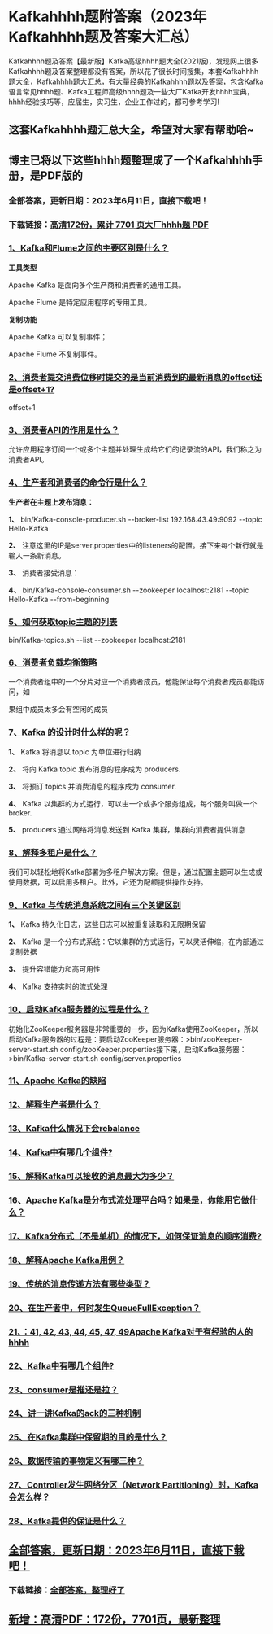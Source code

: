 # Kafkahhhh题附答案（2023年Kafkahhhh题及答案大汇总）

Kafkahhhh题及答案【最新版】Kafka高级hhhh题大全(2021版)，发现网上很多Kafkahhhh题及答案整理都没有答案，所以花了很长时间搜集，本套Kafkahhhh题大全，Kafkahhhh题大汇总，有大量经典的Kafkahhhh题以及答案，包含Kafka语言常见hhhh题、Kafka工程师高级hhhh题及一些大厂Kafka开发hhhh宝典，hhhh经验技巧等，应届生，实习生，企业工作过的，都可参考学习!

## 这套Kafkahhhh题汇总大全，希望对大家有帮助哈~ 

## 博主已将以下这些hhhh题整理成了一个Kafkahhhh手册，是PDF版的


### 全部答案，更新日期：2023年6月11日，直接下载吧！
### 下载链接：[高清172份，累计 7701 页大厂hhhh题  PDF](https://gitee.com/souyunku/DevBooks/blob/master/docs/index.md)


### [1、Kafka和Flume之间的主要区别是什么？](https://gitee.com/souyunku/NewDevBooks/blob/master/docs/Kafka/Kafkahhhh题附答案（2021年Kafkahhhh题及答案大汇总）.md#1kafka和flume之间的主要区别是什么)  


**工具类型**

Apache Kafka 是面向多个生产商和消费者的通用工具。

Apache Flume 是特定应用程序的专用工具。

**复制功能**

Apache Kafka 可以复制事件；

Apache Flume 不复制事件。


### [2、消费者提交消费位移时提交的是当前消费到的最新消息的offset还是offset+1?](https://gitee.com/souyunku/NewDevBooks/blob/master/docs/Kafka/Kafkahhhh题附答案（2021年Kafkahhhh题及答案大汇总）.md#2消费者提交消费位移时提交的是当前消费到的最新消息的offset还是offset+1)  


offset+1


### [3、消费者API的作用是什么？](https://gitee.com/souyunku/NewDevBooks/blob/master/docs/Kafka/Kafkahhhh题附答案（2021年Kafkahhhh题及答案大汇总）.md#3消费者api的作用是什么)  


允许应用程序订阅一个或多个主题并处理生成给它们的记录流的API，我们称之为消费者API。


### [4、生产者和消费者的命令行是什么？](https://gitee.com/souyunku/NewDevBooks/blob/master/docs/Kafka/Kafkahhhh题附答案（2021年Kafkahhhh题及答案大汇总）.md#4生产者和消费者的命令行是什么)  


**生产者在主题上发布消息：**

**1、** bin/Kafka-console-producer.sh --broker-list 192.168.43.49:9092 --topic Hello-Kafka

**2、** 注意这里的IP是server.properties中的listeners的配置。接下来每个新行就是输入一条新消息。

**3、** 消费者接受消息：

**4、** bin/Kafka-console-consumer.sh --zookeeper localhost:2181 --topic Hello-Kafka --from-beginning


### [5、如何获取topic主题的列表](https://gitee.com/souyunku/NewDevBooks/blob/master/docs/Kafka/Kafkahhhh题附答案（2021年Kafkahhhh题及答案大汇总）.md#5如何获取topic主题的列表)  


bin/Kafka-topics.sh --list --zookeeper localhost:2181


### [6、消费者负载均衡策略](https://gitee.com/souyunku/NewDevBooks/blob/master/docs/Kafka/Kafkahhhh题附答案（2021年Kafkahhhh题及答案大汇总）.md#6消费者负载均衡策略)  


一个消费者组中的一个分片对应一个消费者成员，他能保证每个消费者成员都能访问，如

果组中成员太多会有空闲的成员


### [7、Kafka 的设计时什么样的呢？](https://gitee.com/souyunku/NewDevBooks/blob/master/docs/Kafka/Kafkahhhh题附答案（2021年Kafkahhhh题及答案大汇总）.md#7kafka-的设计时什么样的呢)  


**1、** Kafka 将消息以 topic 为单位进行归纳

**2、** 将向 Kafka topic 发布消息的程序成为 producers.

**3、** 将预订 topics 并消费消息的程序成为 consumer.

**4、** Kafka 以集群的方式运行，可以由一个或多个服务组成，每个服务叫做一个 broker.

**5、** producers 通过网络将消息发送到 Kafka 集群，集群向消费者提供消息


### [8、解释多租户是什么？](https://gitee.com/souyunku/NewDevBooks/blob/master/docs/Kafka/Kafkahhhh题附答案（2021年Kafkahhhh题及答案大汇总）.md#8解释多租户是什么)  


我们可以轻松地将Kafka部署为多租户解决方案。但是，通过配置主题可以生成或使用数据，可以启用多租户。此外，它还为配额提供操作支持。


### [9、Kafka 与传统消息系统之间有三个关键区别](https://gitee.com/souyunku/NewDevBooks/blob/master/docs/Kafka/Kafkahhhh题附答案（2021年Kafkahhhh题及答案大汇总）.md#9kafka-与传统消息系统之间有三个关键区别)  


**1、** Kafka 持久化日志，这些日志可以被重复读取和无限期保留

**2、** Kafka 是一个分布式系统：它以集群的方式运行，可以灵活伸缩，在内部通过复制数据

**3、** 提升容错能力和高可用性

**4、** Kafka 支持实时的流式处理


### [10、启动Kafka服务器的过程是什么？](https://gitee.com/souyunku/NewDevBooks/blob/master/docs/Kafka/Kafkahhhh题附答案（2021年Kafkahhhh题及答案大汇总）.md#10启动kafka服务器的过程是什么)  


初始化ZooKeeper服务器是非常重要的一步，因为Kafka使用ZooKeeper，所以启动Kafka服务器的过程是：要启动ZooKeeper服务器：>bin/zooKeeper-server-start.sh config/zooKeeper.properties接下来，启动Kafka服务器：>bin/Kafka-server-start.sh config/server.properties


### [11、Apache Kafka的缺陷](https://gitee.com/souyunku/NewDevBooks/blob/master/docs/Kafka/Kafkahhhh题附答案（2021年Kafkahhhh题及答案大汇总）.md#11apache-kafka的缺陷)  

### [12、解释生产者是什么？](https://gitee.com/souyunku/NewDevBooks/blob/master/docs/Kafka/Kafkahhhh题附答案（2021年Kafkahhhh题及答案大汇总）.md#12解释生产者是什么)  

### [13、Kafka什么情况下会rebalance](https://gitee.com/souyunku/NewDevBooks/blob/master/docs/Kafka/Kafkahhhh题附答案（2021年Kafkahhhh题及答案大汇总）.md#13kafka什么情况下会rebalance)  

### [14、Kafka中有哪几个组件?](https://gitee.com/souyunku/NewDevBooks/blob/master/docs/Kafka/Kafkahhhh题附答案（2021年Kafkahhhh题及答案大汇总）.md#14kafka中有哪几个组件)  

### [15、解释Kafka可以接收的消息最大为多少？](https://gitee.com/souyunku/NewDevBooks/blob/master/docs/Kafka/Kafkahhhh题附答案（2021年Kafkahhhh题及答案大汇总）.md#15解释kafka可以接收的消息最大为多少)  

### [16、Apache Kafka是分布式流处理平台吗？如果是，你能用它做什么？](https://gitee.com/souyunku/NewDevBooks/blob/master/docs/Kafka/Kafkahhhh题附答案（2021年Kafkahhhh题及答案大汇总）.md#16apache-kafka是分布式流处理平台吗如果是你能用它做什么)  

### [17、Kafka分布式（不是单机）的情况下，如何保证消息的顺序消费?](https://gitee.com/souyunku/NewDevBooks/blob/master/docs/Kafka/Kafkahhhh题附答案（2021年Kafkahhhh题及答案大汇总）.md#17kafka分布式不是单机的情况下如何保证消息的顺序消费)  

### [18、解释Apache Kafka用例？](https://gitee.com/souyunku/NewDevBooks/blob/master/docs/Kafka/Kafkahhhh题附答案（2021年Kafkahhhh题及答案大汇总）.md#18解释apache-kafka用例)  

### [19、传统的消息传递方法有哪些类型？](https://gitee.com/souyunku/NewDevBooks/blob/master/docs/Kafka/Kafkahhhh题附答案（2021年Kafkahhhh题及答案大汇总）.md#19传统的消息传递方法有哪些类型)  

### [20、在生产者中，何时发生QueueFullException？](https://gitee.com/souyunku/NewDevBooks/blob/master/docs/Kafka/Kafkahhhh题附答案（2021年Kafkahhhh题及答案大汇总）.md#20在生产者中何时发生queuefullexception)  

### [21、：41, 42, 43, 44, 45, 47, 49Apache Kafka对于有经验的人的hhhh](https://gitee.com/souyunku/NewDevBooks/blob/master/docs/Kafka/Kafkahhhh题附答案（2021年Kafkahhhh题及答案大汇总）.md#21：41,-42,-43,-44,-45,-47,-49apache-kafka对于有经验的人的hhhh)  

### [22、Kafka中有哪几个组件?](https://gitee.com/souyunku/NewDevBooks/blob/master/docs/Kafka/Kafkahhhh题附答案（2021年Kafkahhhh题及答案大汇总）.md#22kafka中有哪几个组件)  

### [23、consumer是推还是拉？](https://gitee.com/souyunku/NewDevBooks/blob/master/docs/Kafka/Kafkahhhh题附答案（2021年Kafkahhhh题及答案大汇总）.md#23consumer是推还是拉)  

### [24、讲一讲Kafka的ack的三种机制](https://gitee.com/souyunku/NewDevBooks/blob/master/docs/Kafka/Kafkahhhh题附答案（2021年Kafkahhhh题及答案大汇总）.md#24讲一讲kafka的ack的三种机制)  

### [25、在Kafka集群中保留期的目的是什么？](https://gitee.com/souyunku/NewDevBooks/blob/master/docs/Kafka/Kafkahhhh题附答案（2021年Kafkahhhh题及答案大汇总）.md#25在kafka集群中保留期的目的是什么)  

### [26、数据传输的事物定义有哪三种？](https://gitee.com/souyunku/NewDevBooks/blob/master/docs/Kafka/Kafkahhhh题附答案（2021年Kafkahhhh题及答案大汇总）.md#26数据传输的事物定义有哪三种)  

### [27、Controller发生网络分区（Network Partitioning）时，Kafka会怎么样？](https://gitee.com/souyunku/NewDevBooks/blob/master/docs/Kafka/Kafkahhhh题附答案（2021年Kafkahhhh题及答案大汇总）.md#27controller发生网络分区network-partitioning时kafka会怎么样)  

### [28、Kafka提供的保证是什么？](https://gitee.com/souyunku/NewDevBooks/blob/master/docs/Kafka/Kafkahhhh题附答案（2021年Kafkahhhh题及答案大汇总）.md#28kafka提供的保证是什么)  






## [全部答案，更新日期：2023年6月11日，直接下载吧！](https://gitee.com/souyunku/DevBooks/blob/master/docs/daan.md)

### 下载链接：[全部答案，整理好了](https://gitee.com/souyunku/NewDevBooks/blob/master/docs/daan.md)




## [新增：高清PDF：172份，7701页，最新整理](https://gitee.com/souyunku/DevBooks/blob/master/docs/daan.md)
